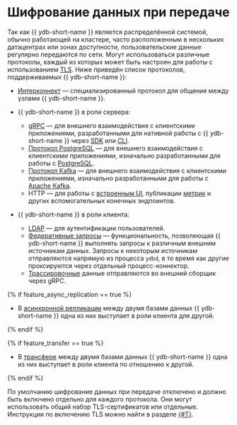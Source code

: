 # Шифрование данных при передаче

Так как {{ ydb-short-name }} является распределённой системой, обычно работающей на кластере, часто расположенным в нескольких датацентрах или зонах доступности, пользовательские данные регулярно передаются по сети. Могут использоваться различные протоколы, каждый из которых может быть настроен для работы с использованием [TLS](https://en.wikipedia.org/wiki/Transport_Layer_Security). Ниже приведён список протоколов, поддерживаемых {{ ydb-short-name }}:

* [Интерконнект](../../concepts/glossary.md#actor-system-interconnect) — специализированный протокол для общения между узлами {{ ydb-short-name }}.
* {{ ydb-short-name }} в роли сервера:

  * [gRPC](../../reference/ydb-sdk/overview-grpc-api.md) — для внешнего взаимодействия с клиентскими приложениями, разработанными для нативной работы с {{ ydb-short-name }} через [SDK](../../reference/ydb-sdk/index.md) или [CLI](../../reference/ydb-cli/index.md).
  * [Протокол PostgreSQL](../../postgresql/intro.md) — для внешнего взаимодействия с клиентскими приложениями, изначально разработанными для работы с [PostgreSQL](https://www.postgresql.org/).
  * [Протокол Kafka](../../reference/kafka-api/index.md) — для внешнего взаимодействия с клиентскими приложениями, изначально разработанными для работы с [Apache Kafka](https://kafka.apache.org/).
  * HTTP — для работы с [встроенным UI](../../reference/embedded-ui/index.md), публикации [метрик](../../devops/observability/monitoring.md) и других вспомогательных конечных эндпоинтов.

* {{ ydb-short-name }} в роли клиента:

  * [LDAP](../authentication.md#ldap) — для аутентификации пользователей.
  * [Федеративные запросы](../../concepts/federated_query/index.md) — функциональность, позволяющая {{ ydb-short-name }} выполнять запросы к различным внешним источникам данных. Запросы к некоторым источникам отправляются напрямую из процесса `ydbd`, в то время как другие проксируются через отдельный процесс-коннектор.
  * [Трассировочные](../../reference/observability/tracing/setup.md) данные отправляются во внешний сборщик через gRPC.

{% if feature_async_replication == true %}

* В [асинхронной репликации](../../concepts/async-replication.md) между двумя базами данных {{ ydb-short-name }} одна из них выступает в роли клиента для другой.

{% endif %}

{% if feature_transfer == true %}

* В [трансфере](../../concepts/transfer.md) между двумя базами данных {{ ydb-short-name }} одна из них выступает в роли клиента по отношению к другой.

{% endif %}

По умолчанию шифрование данных при передаче отключено и должно быть включено отдельно для каждого протокола. Они могут использовать общий набор TLS-сертификатов или отдельные. Инструкции по включению TLS можно найти в разделе [{#T}](../../reference/configuration/tls.md).
